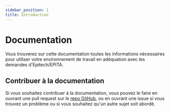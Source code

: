 ```yaml
---
sidebar_position: 1
title: Introduction
---
```


# Documentation

Vous trouverez sur cette documentation toutes les informations nécessaires pour utiliser votre environnement de travail
en adéquation avec les demandes d'Epitech/EPITA.

## Contribuer à la documentation

Si vous souhaitez contribuer à la documentation, vous pouvez le faire en ouvrant une pull request sur
le [repo GitHub](https://github.com/epimac/docs), ou en ouvrant une issue si vous trouvez un problème ou si vous
souhaitez qu'un autre sujet soit abordé.